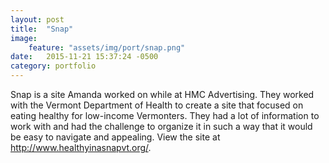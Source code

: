 ```yaml
---
layout: post
title:  "Snap"
image:
    feature: "assets/img/port/snap.png"
date:   2015-11-21 15:37:24 -0500
category: portfolio
---
```


Snap is a site Amanda worked on while at HMC Advertising. They worked with the Vermont Department of Health to create a site that focused on eating healthy for low-income Vermonters. They had a lot of information to work with and had the challenge to organize it in such a way that it would be easy to navigate and appealing. View the site at <a href="http://www.healthyinasnapvt.org/" target="_blank">http://www.healthyinasnapvt.org/</a>.